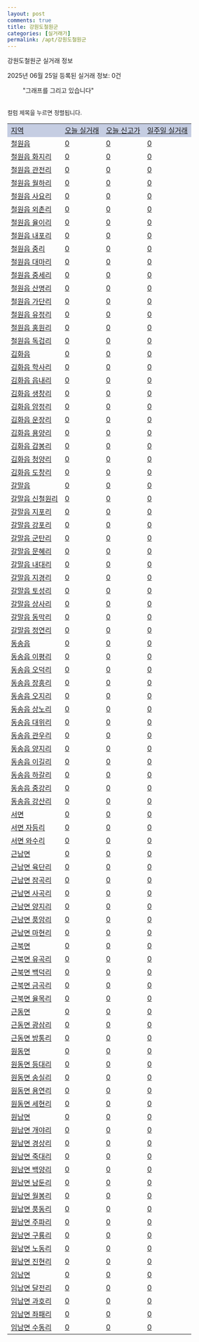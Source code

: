 ```yaml
---
layout: post
comments: true
title: 강원도철원군
categories: [실거래가]
permalink: /apt/강원도철원군
---
```


강원도철원군 실거래 정보

2025년 06월 25일 등록된 실거래 정보: 0건

<!--<script async src="https://pagead2.googlesyndication.com/pagead/js/adsbygoogle.js?client=ca-pub-3485438051770037"
 crossorigin="anonymous"></script>-->

<script type="text/javascript">
  google.charts.load('current', {'packages':['corechart']});
  google.charts.setOnLoadCallback(drawChart);

  function drawChart() {
    var data = google.visualization.arrayToDataTable([['거래일', '매매', '전월세', '전매'], ['21-01', 0, 1, 0], ['21-02', 0, 2, 0], ['21-03', 0, 1, 0], ['21-04', 1, 0, 0], ['21-05', 2, 0, 0], ['21-06', 0, 1, 0], ['21-07', 0, 2, 0], ['21-08', 7, 4, 0], ['21-09', 9, 5, 0], ['21-10', 14, 1, 0], ['21-11', 9, 7, 0], ['21-12', 10, 5, 1], ['22-01', 9, 2, 3], ['22-02', 4, 3, 11], ['22-03', 8, 4, 0], ['22-04', 6, 3, 0], ['22-05', 6, 5, 5], ['22-06', 12, 0, 2], ['22-07', 4, 2, 1], ['22-08', 2, 2, 0]]);

    var options = {
      title: '최근 1년간 유형별 거래량 추이',
      legend: { position: 'bottom' }
    };

    setTimeout(function() {
        var chart = new google.visualization.LineChart(document.getElementById('columnchart_material'));
        chart.draw(data, (options));
        document.getElementById('loading').style.display = 'none';
        var dayLabel = (new Date()).getDay();
        if (dayLabel < 2) {
            sorttable.innerSortFunction.apply(document.getElementById('week'), []);
            sorttable.innerSortFunction.apply(document.getElementById('week'), []);        
        }
        else {
            sorttable.innerSortFunction.apply(document.getElementById('today'), []);
            sorttable.innerSortFunction.apply(document.getElementById('today'), []);
        }
    }, 200);

  }
</script>

<div id="loading" style="z-index:20; display: block; margin-left: 35px">"그래프를 그리고 있습니다"</div>
<div id="columnchart_material" style="width: 95%; margin-left: -35px; display: block"></div>
<!--<div style="width: 95%; margin-left: -35px; display: block">
      <script async src="https://pagead2.googlesyndication.com/pagead/js/adsbygoogle.js?client=ca-pub-3485438051770037"
          crossorigin="anonymous"></script>
      <ins class="adsbygoogle"
          style="display:block"
          data-ad-format="fluid"
          data-ad-layout-key="-fb+5w+4e-db+86"
          data-ad-client="ca-pub-3485438051770037"
          data-ad-slot="1827090281"></ins>
      <script>
          (adsbygoogle = window.adsbygoogle || []).push({});
      </script>
</div>-->
<br>

<font size='small' style='font-size: small;'>컬럼 제목을 누르면 정렬됩니다.</font>
<table class="sortable">
  <tr style='background-color: rgba(114, 132, 186,0.4);'>
    <td id="region"><a href="#">지역</a></td>
    <td id="today"><a href="#">오늘 실거래</a></td>
    <td id="today_new"><a href="#">오늘 신고가</a></td>
    <td id="week"><a href="#">일주일 실거래</a></td>
  </tr>

  
  <tr class="item">
    <td><a href="강원도철원군철원읍">철원읍</a></td>
    <td><a href="강원도철원군철원읍">0</a></td>
    <td><a href="강원도철원군철원읍">0</a></td>
    <td><a href="강원도철원군철원읍">0</a></td>
  </tr>
    

  <tr class="item">
    <td><a href="강원도철원군철원읍화지리">철원읍 화지리</a></td>
    <td><a href="강원도철원군철원읍화지리">0</a></td>
    <td><a href="강원도철원군철원읍화지리">0</a></td>
    <td><a href="강원도철원군철원읍화지리">0</a></td>
  </tr>
    

  <tr class="item">
    <td><a href="강원도철원군철원읍관전리">철원읍 관전리</a></td>
    <td><a href="강원도철원군철원읍관전리">0</a></td>
    <td><a href="강원도철원군철원읍관전리">0</a></td>
    <td><a href="강원도철원군철원읍관전리">0</a></td>
  </tr>
    

  <tr class="item">
    <td><a href="강원도철원군철원읍월하리">철원읍 월하리</a></td>
    <td><a href="강원도철원군철원읍월하리">0</a></td>
    <td><a href="강원도철원군철원읍월하리">0</a></td>
    <td><a href="강원도철원군철원읍월하리">0</a></td>
  </tr>
    

  <tr class="item">
    <td><a href="강원도철원군철원읍사요리">철원읍 사요리</a></td>
    <td><a href="강원도철원군철원읍사요리">0</a></td>
    <td><a href="강원도철원군철원읍사요리">0</a></td>
    <td><a href="강원도철원군철원읍사요리">0</a></td>
  </tr>
    

  <tr class="item">
    <td><a href="강원도철원군철원읍외촌리">철원읍 외촌리</a></td>
    <td><a href="강원도철원군철원읍외촌리">0</a></td>
    <td><a href="강원도철원군철원읍외촌리">0</a></td>
    <td><a href="강원도철원군철원읍외촌리">0</a></td>
  </tr>
    

  <tr class="item">
    <td><a href="강원도철원군철원읍율이리">철원읍 율이리</a></td>
    <td><a href="강원도철원군철원읍율이리">0</a></td>
    <td><a href="강원도철원군철원읍율이리">0</a></td>
    <td><a href="강원도철원군철원읍율이리">0</a></td>
  </tr>
    

  <tr class="item">
    <td><a href="강원도철원군철원읍내포리">철원읍 내포리</a></td>
    <td><a href="강원도철원군철원읍내포리">0</a></td>
    <td><a href="강원도철원군철원읍내포리">0</a></td>
    <td><a href="강원도철원군철원읍내포리">0</a></td>
  </tr>
    

  <tr class="item">
    <td><a href="강원도철원군철원읍중리">철원읍 중리</a></td>
    <td><a href="강원도철원군철원읍중리">0</a></td>
    <td><a href="강원도철원군철원읍중리">0</a></td>
    <td><a href="강원도철원군철원읍중리">0</a></td>
  </tr>
    

  <tr class="item">
    <td><a href="강원도철원군철원읍대마리">철원읍 대마리</a></td>
    <td><a href="강원도철원군철원읍대마리">0</a></td>
    <td><a href="강원도철원군철원읍대마리">0</a></td>
    <td><a href="강원도철원군철원읍대마리">0</a></td>
  </tr>
    

  <tr class="item">
    <td><a href="강원도철원군철원읍중세리">철원읍 중세리</a></td>
    <td><a href="강원도철원군철원읍중세리">0</a></td>
    <td><a href="강원도철원군철원읍중세리">0</a></td>
    <td><a href="강원도철원군철원읍중세리">0</a></td>
  </tr>
    

  <tr class="item">
    <td><a href="강원도철원군철원읍산명리">철원읍 산명리</a></td>
    <td><a href="강원도철원군철원읍산명리">0</a></td>
    <td><a href="강원도철원군철원읍산명리">0</a></td>
    <td><a href="강원도철원군철원읍산명리">0</a></td>
  </tr>
    

  <tr class="item">
    <td><a href="강원도철원군철원읍가단리">철원읍 가단리</a></td>
    <td><a href="강원도철원군철원읍가단리">0</a></td>
    <td><a href="강원도철원군철원읍가단리">0</a></td>
    <td><a href="강원도철원군철원읍가단리">0</a></td>
  </tr>
    

  <tr class="item">
    <td><a href="강원도철원군철원읍유정리">철원읍 유정리</a></td>
    <td><a href="강원도철원군철원읍유정리">0</a></td>
    <td><a href="강원도철원군철원읍유정리">0</a></td>
    <td><a href="강원도철원군철원읍유정리">0</a></td>
  </tr>
    

  <tr class="item">
    <td><a href="강원도철원군철원읍홍원리">철원읍 홍원리</a></td>
    <td><a href="강원도철원군철원읍홍원리">0</a></td>
    <td><a href="강원도철원군철원읍홍원리">0</a></td>
    <td><a href="강원도철원군철원읍홍원리">0</a></td>
  </tr>
    

  <tr class="item">
    <td><a href="강원도철원군철원읍독검리">철원읍 독검리</a></td>
    <td><a href="강원도철원군철원읍독검리">0</a></td>
    <td><a href="강원도철원군철원읍독검리">0</a></td>
    <td><a href="강원도철원군철원읍독검리">0</a></td>
  </tr>
    

  <tr class="item">
    <td><a href="강원도철원군김화읍">김화읍</a></td>
    <td><a href="강원도철원군김화읍">0</a></td>
    <td><a href="강원도철원군김화읍">0</a></td>
    <td><a href="강원도철원군김화읍">0</a></td>
  </tr>
    

  <tr class="item">
    <td><a href="강원도철원군김화읍학사리">김화읍 학사리</a></td>
    <td><a href="강원도철원군김화읍학사리">0</a></td>
    <td><a href="강원도철원군김화읍학사리">0</a></td>
    <td><a href="강원도철원군김화읍학사리">0</a></td>
  </tr>
    

  <tr class="item">
    <td><a href="강원도철원군김화읍읍내리">김화읍 읍내리</a></td>
    <td><a href="강원도철원군김화읍읍내리">0</a></td>
    <td><a href="강원도철원군김화읍읍내리">0</a></td>
    <td><a href="강원도철원군김화읍읍내리">0</a></td>
  </tr>
    

  <tr class="item">
    <td><a href="강원도철원군김화읍생창리">김화읍 생창리</a></td>
    <td><a href="강원도철원군김화읍생창리">0</a></td>
    <td><a href="강원도철원군김화읍생창리">0</a></td>
    <td><a href="강원도철원군김화읍생창리">0</a></td>
  </tr>
    

  <tr class="item">
    <td><a href="강원도철원군김화읍암정리">김화읍 암정리</a></td>
    <td><a href="강원도철원군김화읍암정리">0</a></td>
    <td><a href="강원도철원군김화읍암정리">0</a></td>
    <td><a href="강원도철원군김화읍암정리">0</a></td>
  </tr>
    

  <tr class="item">
    <td><a href="강원도철원군김화읍운장리">김화읍 운장리</a></td>
    <td><a href="강원도철원군김화읍운장리">0</a></td>
    <td><a href="강원도철원군김화읍운장리">0</a></td>
    <td><a href="강원도철원군김화읍운장리">0</a></td>
  </tr>
    

  <tr class="item">
    <td><a href="강원도철원군김화읍용양리">김화읍 용양리</a></td>
    <td><a href="강원도철원군김화읍용양리">0</a></td>
    <td><a href="강원도철원군김화읍용양리">0</a></td>
    <td><a href="강원도철원군김화읍용양리">0</a></td>
  </tr>
    

  <tr class="item">
    <td><a href="강원도철원군김화읍감봉리">김화읍 감봉리</a></td>
    <td><a href="강원도철원군김화읍감봉리">0</a></td>
    <td><a href="강원도철원군김화읍감봉리">0</a></td>
    <td><a href="강원도철원군김화읍감봉리">0</a></td>
  </tr>
    

  <tr class="item">
    <td><a href="강원도철원군김화읍청양리">김화읍 청양리</a></td>
    <td><a href="강원도철원군김화읍청양리">0</a></td>
    <td><a href="강원도철원군김화읍청양리">0</a></td>
    <td><a href="강원도철원군김화읍청양리">0</a></td>
  </tr>
    

  <tr class="item">
    <td><a href="강원도철원군김화읍도창리">김화읍 도창리</a></td>
    <td><a href="강원도철원군김화읍도창리">0</a></td>
    <td><a href="강원도철원군김화읍도창리">0</a></td>
    <td><a href="강원도철원군김화읍도창리">0</a></td>
  </tr>
    

  <tr class="item">
    <td><a href="강원도철원군갈말읍">갈말읍</a></td>
    <td><a href="강원도철원군갈말읍">0</a></td>
    <td><a href="강원도철원군갈말읍">0</a></td>
    <td><a href="강원도철원군갈말읍">0</a></td>
  </tr>
    

  <tr class="item">
    <td><a href="강원도철원군갈말읍신철원리">갈말읍 신철원리</a></td>
    <td><a href="강원도철원군갈말읍신철원리">0</a></td>
    <td><a href="강원도철원군갈말읍신철원리">0</a></td>
    <td><a href="강원도철원군갈말읍신철원리">0</a></td>
  </tr>
    

  <tr class="item">
    <td><a href="강원도철원군갈말읍지포리">갈말읍 지포리</a></td>
    <td><a href="강원도철원군갈말읍지포리">0</a></td>
    <td><a href="강원도철원군갈말읍지포리">0</a></td>
    <td><a href="강원도철원군갈말읍지포리">0</a></td>
  </tr>
    

  <tr class="item">
    <td><a href="강원도철원군갈말읍강포리">갈말읍 강포리</a></td>
    <td><a href="강원도철원군갈말읍강포리">0</a></td>
    <td><a href="강원도철원군갈말읍강포리">0</a></td>
    <td><a href="강원도철원군갈말읍강포리">0</a></td>
  </tr>
    

  <tr class="item">
    <td><a href="강원도철원군갈말읍군탄리">갈말읍 군탄리</a></td>
    <td><a href="강원도철원군갈말읍군탄리">0</a></td>
    <td><a href="강원도철원군갈말읍군탄리">0</a></td>
    <td><a href="강원도철원군갈말읍군탄리">0</a></td>
  </tr>
    

  <tr class="item">
    <td><a href="강원도철원군갈말읍문혜리">갈말읍 문혜리</a></td>
    <td><a href="강원도철원군갈말읍문혜리">0</a></td>
    <td><a href="강원도철원군갈말읍문혜리">0</a></td>
    <td><a href="강원도철원군갈말읍문혜리">0</a></td>
  </tr>
    

  <tr class="item">
    <td><a href="강원도철원군갈말읍내대리">갈말읍 내대리</a></td>
    <td><a href="강원도철원군갈말읍내대리">0</a></td>
    <td><a href="강원도철원군갈말읍내대리">0</a></td>
    <td><a href="강원도철원군갈말읍내대리">0</a></td>
  </tr>
    

  <tr class="item">
    <td><a href="강원도철원군갈말읍지경리">갈말읍 지경리</a></td>
    <td><a href="강원도철원군갈말읍지경리">0</a></td>
    <td><a href="강원도철원군갈말읍지경리">0</a></td>
    <td><a href="강원도철원군갈말읍지경리">0</a></td>
  </tr>
    

  <tr class="item">
    <td><a href="강원도철원군갈말읍토성리">갈말읍 토성리</a></td>
    <td><a href="강원도철원군갈말읍토성리">0</a></td>
    <td><a href="강원도철원군갈말읍토성리">0</a></td>
    <td><a href="강원도철원군갈말읍토성리">0</a></td>
  </tr>
    

  <tr class="item">
    <td><a href="강원도철원군갈말읍상사리">갈말읍 상사리</a></td>
    <td><a href="강원도철원군갈말읍상사리">0</a></td>
    <td><a href="강원도철원군갈말읍상사리">0</a></td>
    <td><a href="강원도철원군갈말읍상사리">0</a></td>
  </tr>
    

  <tr class="item">
    <td><a href="강원도철원군갈말읍동막리">갈말읍 동막리</a></td>
    <td><a href="강원도철원군갈말읍동막리">0</a></td>
    <td><a href="강원도철원군갈말읍동막리">0</a></td>
    <td><a href="강원도철원군갈말읍동막리">0</a></td>
  </tr>
    

  <tr class="item">
    <td><a href="강원도철원군갈말읍정연리">갈말읍 정연리</a></td>
    <td><a href="강원도철원군갈말읍정연리">0</a></td>
    <td><a href="강원도철원군갈말읍정연리">0</a></td>
    <td><a href="강원도철원군갈말읍정연리">0</a></td>
  </tr>
    

  <tr class="item">
    <td><a href="강원도철원군동송읍">동송읍</a></td>
    <td><a href="강원도철원군동송읍">0</a></td>
    <td><a href="강원도철원군동송읍">0</a></td>
    <td><a href="강원도철원군동송읍">0</a></td>
  </tr>
    

  <tr class="item">
    <td><a href="강원도철원군동송읍이평리">동송읍 이평리</a></td>
    <td><a href="강원도철원군동송읍이평리">0</a></td>
    <td><a href="강원도철원군동송읍이평리">0</a></td>
    <td><a href="강원도철원군동송읍이평리">0</a></td>
  </tr>
    

  <tr class="item">
    <td><a href="강원도철원군동송읍오덕리">동송읍 오덕리</a></td>
    <td><a href="강원도철원군동송읍오덕리">0</a></td>
    <td><a href="강원도철원군동송읍오덕리">0</a></td>
    <td><a href="강원도철원군동송읍오덕리">0</a></td>
  </tr>
    

  <tr class="item">
    <td><a href="강원도철원군동송읍장흥리">동송읍 장흥리</a></td>
    <td><a href="강원도철원군동송읍장흥리">0</a></td>
    <td><a href="강원도철원군동송읍장흥리">0</a></td>
    <td><a href="강원도철원군동송읍장흥리">0</a></td>
  </tr>
    

  <tr class="item">
    <td><a href="강원도철원군동송읍오지리">동송읍 오지리</a></td>
    <td><a href="강원도철원군동송읍오지리">0</a></td>
    <td><a href="강원도철원군동송읍오지리">0</a></td>
    <td><a href="강원도철원군동송읍오지리">0</a></td>
  </tr>
    

  <tr class="item">
    <td><a href="강원도철원군동송읍상노리">동송읍 상노리</a></td>
    <td><a href="강원도철원군동송읍상노리">0</a></td>
    <td><a href="강원도철원군동송읍상노리">0</a></td>
    <td><a href="강원도철원군동송읍상노리">0</a></td>
  </tr>
    

  <tr class="item">
    <td><a href="강원도철원군동송읍대위리">동송읍 대위리</a></td>
    <td><a href="강원도철원군동송읍대위리">0</a></td>
    <td><a href="강원도철원군동송읍대위리">0</a></td>
    <td><a href="강원도철원군동송읍대위리">0</a></td>
  </tr>
    

  <tr class="item">
    <td><a href="강원도철원군동송읍관우리">동송읍 관우리</a></td>
    <td><a href="강원도철원군동송읍관우리">0</a></td>
    <td><a href="강원도철원군동송읍관우리">0</a></td>
    <td><a href="강원도철원군동송읍관우리">0</a></td>
  </tr>
    

  <tr class="item">
    <td><a href="강원도철원군동송읍양지리">동송읍 양지리</a></td>
    <td><a href="강원도철원군동송읍양지리">0</a></td>
    <td><a href="강원도철원군동송읍양지리">0</a></td>
    <td><a href="강원도철원군동송읍양지리">0</a></td>
  </tr>
    

  <tr class="item">
    <td><a href="강원도철원군동송읍이길리">동송읍 이길리</a></td>
    <td><a href="강원도철원군동송읍이길리">0</a></td>
    <td><a href="강원도철원군동송읍이길리">0</a></td>
    <td><a href="강원도철원군동송읍이길리">0</a></td>
  </tr>
    

  <tr class="item">
    <td><a href="강원도철원군동송읍하갈리">동송읍 하갈리</a></td>
    <td><a href="강원도철원군동송읍하갈리">0</a></td>
    <td><a href="강원도철원군동송읍하갈리">0</a></td>
    <td><a href="강원도철원군동송읍하갈리">0</a></td>
  </tr>
    

  <tr class="item">
    <td><a href="강원도철원군동송읍중강리">동송읍 중강리</a></td>
    <td><a href="강원도철원군동송읍중강리">0</a></td>
    <td><a href="강원도철원군동송읍중강리">0</a></td>
    <td><a href="강원도철원군동송읍중강리">0</a></td>
  </tr>
    

  <tr class="item">
    <td><a href="강원도철원군동송읍강산리">동송읍 강산리</a></td>
    <td><a href="강원도철원군동송읍강산리">0</a></td>
    <td><a href="강원도철원군동송읍강산리">0</a></td>
    <td><a href="강원도철원군동송읍강산리">0</a></td>
  </tr>
    

  <tr class="item">
    <td><a href="강원도철원군서면">서면</a></td>
    <td><a href="강원도철원군서면">0</a></td>
    <td><a href="강원도철원군서면">0</a></td>
    <td><a href="강원도철원군서면">0</a></td>
  </tr>
    

  <tr class="item">
    <td><a href="강원도철원군서면자등리">서면 자등리</a></td>
    <td><a href="강원도철원군서면자등리">0</a></td>
    <td><a href="강원도철원군서면자등리">0</a></td>
    <td><a href="강원도철원군서면자등리">0</a></td>
  </tr>
    

  <tr class="item">
    <td><a href="강원도철원군서면와수리">서면 와수리</a></td>
    <td><a href="강원도철원군서면와수리">0</a></td>
    <td><a href="강원도철원군서면와수리">0</a></td>
    <td><a href="강원도철원군서면와수리">0</a></td>
  </tr>
    

  <tr class="item">
    <td><a href="강원도철원군근남면">근남면</a></td>
    <td><a href="강원도철원군근남면">0</a></td>
    <td><a href="강원도철원군근남면">0</a></td>
    <td><a href="강원도철원군근남면">0</a></td>
  </tr>
    

  <tr class="item">
    <td><a href="강원도철원군근남면육단리">근남면 육단리</a></td>
    <td><a href="강원도철원군근남면육단리">0</a></td>
    <td><a href="강원도철원군근남면육단리">0</a></td>
    <td><a href="강원도철원군근남면육단리">0</a></td>
  </tr>
    

  <tr class="item">
    <td><a href="강원도철원군근남면잠곡리">근남면 잠곡리</a></td>
    <td><a href="강원도철원군근남면잠곡리">0</a></td>
    <td><a href="강원도철원군근남면잠곡리">0</a></td>
    <td><a href="강원도철원군근남면잠곡리">0</a></td>
  </tr>
    

  <tr class="item">
    <td><a href="강원도철원군근남면사곡리">근남면 사곡리</a></td>
    <td><a href="강원도철원군근남면사곡리">0</a></td>
    <td><a href="강원도철원군근남면사곡리">0</a></td>
    <td><a href="강원도철원군근남면사곡리">0</a></td>
  </tr>
    

  <tr class="item">
    <td><a href="강원도철원군근남면양지리">근남면 양지리</a></td>
    <td><a href="강원도철원군근남면양지리">0</a></td>
    <td><a href="강원도철원군근남면양지리">0</a></td>
    <td><a href="강원도철원군근남면양지리">0</a></td>
  </tr>
    

  <tr class="item">
    <td><a href="강원도철원군근남면풍암리">근남면 풍암리</a></td>
    <td><a href="강원도철원군근남면풍암리">0</a></td>
    <td><a href="강원도철원군근남면풍암리">0</a></td>
    <td><a href="강원도철원군근남면풍암리">0</a></td>
  </tr>
    

  <tr class="item">
    <td><a href="강원도철원군근남면마현리">근남면 마현리</a></td>
    <td><a href="강원도철원군근남면마현리">0</a></td>
    <td><a href="강원도철원군근남면마현리">0</a></td>
    <td><a href="강원도철원군근남면마현리">0</a></td>
  </tr>
    

  <tr class="item">
    <td><a href="강원도철원군근북면">근북면</a></td>
    <td><a href="강원도철원군근북면">0</a></td>
    <td><a href="강원도철원군근북면">0</a></td>
    <td><a href="강원도철원군근북면">0</a></td>
  </tr>
    

  <tr class="item">
    <td><a href="강원도철원군근북면유곡리">근북면 유곡리</a></td>
    <td><a href="강원도철원군근북면유곡리">0</a></td>
    <td><a href="강원도철원군근북면유곡리">0</a></td>
    <td><a href="강원도철원군근북면유곡리">0</a></td>
  </tr>
    

  <tr class="item">
    <td><a href="강원도철원군근북면백덕리">근북면 백덕리</a></td>
    <td><a href="강원도철원군근북면백덕리">0</a></td>
    <td><a href="강원도철원군근북면백덕리">0</a></td>
    <td><a href="강원도철원군근북면백덕리">0</a></td>
  </tr>
    

  <tr class="item">
    <td><a href="강원도철원군근북면금곡리">근북면 금곡리</a></td>
    <td><a href="강원도철원군근북면금곡리">0</a></td>
    <td><a href="강원도철원군근북면금곡리">0</a></td>
    <td><a href="강원도철원군근북면금곡리">0</a></td>
  </tr>
    

  <tr class="item">
    <td><a href="강원도철원군근북면율목리">근북면 율목리</a></td>
    <td><a href="강원도철원군근북면율목리">0</a></td>
    <td><a href="강원도철원군근북면율목리">0</a></td>
    <td><a href="강원도철원군근북면율목리">0</a></td>
  </tr>
    

  <tr class="item">
    <td><a href="강원도철원군근동면">근동면</a></td>
    <td><a href="강원도철원군근동면">0</a></td>
    <td><a href="강원도철원군근동면">0</a></td>
    <td><a href="강원도철원군근동면">0</a></td>
  </tr>
    

  <tr class="item">
    <td><a href="강원도철원군근동면광삼리">근동면 광삼리</a></td>
    <td><a href="강원도철원군근동면광삼리">0</a></td>
    <td><a href="강원도철원군근동면광삼리">0</a></td>
    <td><a href="강원도철원군근동면광삼리">0</a></td>
  </tr>
    

  <tr class="item">
    <td><a href="강원도철원군근동면방통리">근동면 방통리</a></td>
    <td><a href="강원도철원군근동면방통리">0</a></td>
    <td><a href="강원도철원군근동면방통리">0</a></td>
    <td><a href="강원도철원군근동면방통리">0</a></td>
  </tr>
    

  <tr class="item">
    <td><a href="강원도철원군원동면">원동면</a></td>
    <td><a href="강원도철원군원동면">0</a></td>
    <td><a href="강원도철원군원동면">0</a></td>
    <td><a href="강원도철원군원동면">0</a></td>
  </tr>
    

  <tr class="item">
    <td><a href="강원도철원군원동면등대리">원동면 등대리</a></td>
    <td><a href="강원도철원군원동면등대리">0</a></td>
    <td><a href="강원도철원군원동면등대리">0</a></td>
    <td><a href="강원도철원군원동면등대리">0</a></td>
  </tr>
    

  <tr class="item">
    <td><a href="강원도철원군원동면송실리">원동면 송실리</a></td>
    <td><a href="강원도철원군원동면송실리">0</a></td>
    <td><a href="강원도철원군원동면송실리">0</a></td>
    <td><a href="강원도철원군원동면송실리">0</a></td>
  </tr>
    

  <tr class="item">
    <td><a href="강원도철원군원동면용연리">원동면 용연리</a></td>
    <td><a href="강원도철원군원동면용연리">0</a></td>
    <td><a href="강원도철원군원동면용연리">0</a></td>
    <td><a href="강원도철원군원동면용연리">0</a></td>
  </tr>
    

  <tr class="item">
    <td><a href="강원도철원군원동면세현리">원동면 세현리</a></td>
    <td><a href="강원도철원군원동면세현리">0</a></td>
    <td><a href="강원도철원군원동면세현리">0</a></td>
    <td><a href="강원도철원군원동면세현리">0</a></td>
  </tr>
    

  <tr class="item">
    <td><a href="강원도철원군원남면">원남면</a></td>
    <td><a href="강원도철원군원남면">0</a></td>
    <td><a href="강원도철원군원남면">0</a></td>
    <td><a href="강원도철원군원남면">0</a></td>
  </tr>
    

  <tr class="item">
    <td><a href="강원도철원군원남면개야리">원남면 개야리</a></td>
    <td><a href="강원도철원군원남면개야리">0</a></td>
    <td><a href="강원도철원군원남면개야리">0</a></td>
    <td><a href="강원도철원군원남면개야리">0</a></td>
  </tr>
    

  <tr class="item">
    <td><a href="강원도철원군원남면경상리">원남면 경상리</a></td>
    <td><a href="강원도철원군원남면경상리">0</a></td>
    <td><a href="강원도철원군원남면경상리">0</a></td>
    <td><a href="강원도철원군원남면경상리">0</a></td>
  </tr>
    

  <tr class="item">
    <td><a href="강원도철원군원남면죽대리">원남면 죽대리</a></td>
    <td><a href="강원도철원군원남면죽대리">0</a></td>
    <td><a href="강원도철원군원남면죽대리">0</a></td>
    <td><a href="강원도철원군원남면죽대리">0</a></td>
  </tr>
    

  <tr class="item">
    <td><a href="강원도철원군원남면백양리">원남면 백양리</a></td>
    <td><a href="강원도철원군원남면백양리">0</a></td>
    <td><a href="강원도철원군원남면백양리">0</a></td>
    <td><a href="강원도철원군원남면백양리">0</a></td>
  </tr>
    

  <tr class="item">
    <td><a href="강원도철원군원남면남둔리">원남면 남둔리</a></td>
    <td><a href="강원도철원군원남면남둔리">0</a></td>
    <td><a href="강원도철원군원남면남둔리">0</a></td>
    <td><a href="강원도철원군원남면남둔리">0</a></td>
  </tr>
    

  <tr class="item">
    <td><a href="강원도철원군원남면월봉리">원남면 월봉리</a></td>
    <td><a href="강원도철원군원남면월봉리">0</a></td>
    <td><a href="강원도철원군원남면월봉리">0</a></td>
    <td><a href="강원도철원군원남면월봉리">0</a></td>
  </tr>
    

  <tr class="item">
    <td><a href="강원도철원군원남면풍동리">원남면 풍동리</a></td>
    <td><a href="강원도철원군원남면풍동리">0</a></td>
    <td><a href="강원도철원군원남면풍동리">0</a></td>
    <td><a href="강원도철원군원남면풍동리">0</a></td>
  </tr>
    

  <tr class="item">
    <td><a href="강원도철원군원남면주파리">원남면 주파리</a></td>
    <td><a href="강원도철원군원남면주파리">0</a></td>
    <td><a href="강원도철원군원남면주파리">0</a></td>
    <td><a href="강원도철원군원남면주파리">0</a></td>
  </tr>
    

  <tr class="item">
    <td><a href="강원도철원군원남면구룡리">원남면 구룡리</a></td>
    <td><a href="강원도철원군원남면구룡리">0</a></td>
    <td><a href="강원도철원군원남면구룡리">0</a></td>
    <td><a href="강원도철원군원남면구룡리">0</a></td>
  </tr>
    

  <tr class="item">
    <td><a href="강원도철원군원남면노동리">원남면 노동리</a></td>
    <td><a href="강원도철원군원남면노동리">0</a></td>
    <td><a href="강원도철원군원남면노동리">0</a></td>
    <td><a href="강원도철원군원남면노동리">0</a></td>
  </tr>
    

  <tr class="item">
    <td><a href="강원도철원군원남면진현리">원남면 진현리</a></td>
    <td><a href="강원도철원군원남면진현리">0</a></td>
    <td><a href="강원도철원군원남면진현리">0</a></td>
    <td><a href="강원도철원군원남면진현리">0</a></td>
  </tr>
    

  <tr class="item">
    <td><a href="강원도철원군임남면">임남면</a></td>
    <td><a href="강원도철원군임남면">0</a></td>
    <td><a href="강원도철원군임남면">0</a></td>
    <td><a href="강원도철원군임남면">0</a></td>
  </tr>
    

  <tr class="item">
    <td><a href="강원도철원군임남면달전리">임남면 달전리</a></td>
    <td><a href="강원도철원군임남면달전리">0</a></td>
    <td><a href="강원도철원군임남면달전리">0</a></td>
    <td><a href="강원도철원군임남면달전리">0</a></td>
  </tr>
    

  <tr class="item">
    <td><a href="강원도철원군임남면과호리">임남면 과호리</a></td>
    <td><a href="강원도철원군임남면과호리">0</a></td>
    <td><a href="강원도철원군임남면과호리">0</a></td>
    <td><a href="강원도철원군임남면과호리">0</a></td>
  </tr>
    

  <tr class="item">
    <td><a href="강원도철원군임남면좌패리">임남면 좌패리</a></td>
    <td><a href="강원도철원군임남면좌패리">0</a></td>
    <td><a href="강원도철원군임남면좌패리">0</a></td>
    <td><a href="강원도철원군임남면좌패리">0</a></td>
  </tr>
    

  <tr class="item">
    <td><a href="강원도철원군임남면수동리">임남면 수동리</a></td>
    <td><a href="강원도철원군임남면수동리">0</a></td>
    <td><a href="강원도철원군임남면수동리">0</a></td>
    <td><a href="강원도철원군임남면수동리">0</a></td>
  </tr>
    


</table>


    